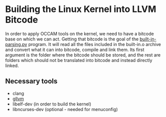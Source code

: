 # Building the Linux Kernel into LLVM Bitcode

In order to apply OCCAM tools on the kernel, we need to have a bitcode base on which we can act.
Getting that bitcode is the goal of the [built-in-parsing.py](built-in-parsing.py) program. It will read all the files included in the built-in.o archive and convert what it can into bitcode, compile and link them.
Its first argument is the folder where the bitcode should be stored, and the rest are folders which should not be translated into bitcode and instead directly linked.


## Necessary tools

 - clang
 - [gllvm](https://github.com/SRI-CSL/gllvm)
 - libelf-dev (in order to build the kernel)
 - libncurses-dev (optional - needed for menuconfig)
 
